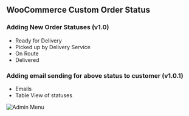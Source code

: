 WooCommerce Custom Order Status
---

### Adding New Order Statuses (v1.0)

  - Ready for Delivery
  - Picked up by Delivery Service
  - On Route
  - Delivered

### Adding email sending for above status to customer (v1.0.1)
  - Emails
  - Table View of statuses


![Admin Menu](https://imgur.com/nBg5opb)
